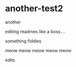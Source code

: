 another-test2
=============

another

editing readmes like a boss....

something
fiddles


meow meow meow meow meow

edits
